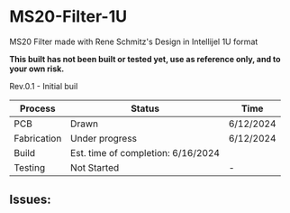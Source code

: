 # MS20-Filter-1U

 MS20 Filter made with Rene Schmitz's Design in Intellijel 1U format

**<Note> This built has not been built or tested yet, use as reference only, and to your own risk.**

Rev.0.1 - Initial buil

|Process|Status|Time|
|-------|------|----|
|PCB|Drawn|6/12/2024|
|Fabrication|Under progress|6/12/2024|
|Build|Est. time of completion: 6/16/2024|
|Testing|Not Started|-|

Issues:
-

